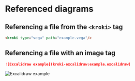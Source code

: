 # Referenced diagrams

## Referencing a file from the `<kroki>` tag

```md
<kroki type="vega" path="example.vega"/>
```

<kroki type="vega" path="example.vega"/>

## Referencing a file with an image tag

```md
![Excalidraw example](kroki-excalidraw:example.excalidraw)
```


![Excalidraw example](kroki-excalidraw:example.excalidraw)

